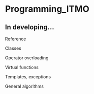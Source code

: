 # Programming_ITMO
## In developing...
<p href="https://github.com/UltraMultik/Programming_ITMO/tree/master/lab%201">Reference</p>
<p href="https://github.com/UltraMultik/Programming_ITMO/tree/master/lab%202">Classes</p>
<p href="https://github.com/UltraMultik/Programming_ITMO/tree/master/lab%203">Operator overloading</p>
<p href="https://github.com/UltraMultik/Programming_ITMO/tree/master/lab%204">Virtual functions</p>
<p href="https://github.com/UltraMultik/Programming_ITMO/tree/master/lab%205">Templates, exceptions</p>
<p href="https://github.com/UltraMultik/Programming_ITMO/tree/master/lab%206">General algorithms</p>